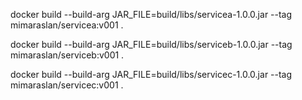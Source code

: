 docker build  --build-arg  JAR_FILE=build/libs/servicea-1.0.0.jar  --tag  mimaraslan/servicea:v001 .

docker build  --build-arg  JAR_FILE=build/libs/serviceb-1.0.0.jar  --tag  mimaraslan/serviceb:v001 .

docker build  --build-arg  JAR_FILE=build/libs/servicec-1.0.0.jar  --tag  mimaraslan/servicec:v001 .


